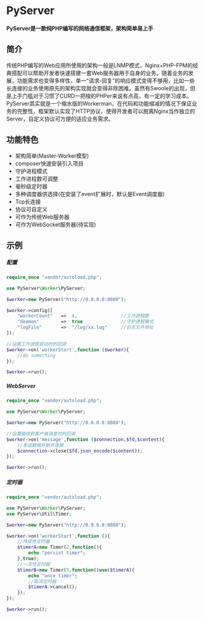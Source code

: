 # PyServer

**PyServer是一款纯PHP编写的网络通信框架，架构简单易上手**

## 简介

传统PHP编写的Web应用所使用的架构一般是LNMP模式，Nginx+PHP-FPM的经典搭配可以帮助开发者快速搭建一套Web服务器用于自身的业务。随着业务的发展，功能需求也变得多样性，单一“请求-回复”的响应模式变得不够用，比如一些长连接的业务使用原先的架构实现就会变得非除困难。虽然有Swoole的出现，但是上手门槛对于习惯了CURD一把梭的PHPer来说有点高，有一定的学习成本。PyServer其实就是一个缩水版的Workerman，在代码和功能缩减的情况下保证业务的完整性，框架默认实现了HTTP协议，使得开发者可以脱离Nginx当作独立的Server，自定义协议可方便的适应业务需求。

## 功能特色

- 架构简单(Master-Worker模型)
- composer快速安装引入项目
- 守护进程模式
- 工作进程数可调整
- 毫秒级定时器
- 多种调度器供选择(在安装了event扩展时，默认是Event调度器)
- Tcp长连接
- 协议可自定义
- 可作为传统Web服务器
- 可作为WebSocket服务器(待实现)

## 示例

##### 配置
```php
require_once "vendor/autoload.php";

use PyServer\Worker\PyServer;

$worker=new PyServer("http://0.0.0.0:8080");

$worker->config([
    "workerCount"   =>  4,                //工作进程数
    "deamon"        =>  true              //守护进程模式
    "logFile"       =>  "/log/xx.log"     //日志文件地址
]);

//设置工作进程启动时的回调
$worker->on('workerStart',function ($worker){
    //do something
});

$worker->run();
```

##### WebServer

```php
require_once "vendor/autoload.php";

use PyServer\Worker\PyServer;

$worker=new PyServer("http://0.0.0.0:8080");

//设置接收到客户端消息时的回调
$worker->on('message',function ($connection,$fd,$content){
    //发送数据并断开连接
    $connection->close($fd,json_encode($content));
});

$worker->run();
```
##### 定时器
```php
require_once "vendor/autoload.php";

use PyServer\Worker\PyServer;
use PyServer\Util\Timer;

$worker=new PyServer("http://0.0.0.0:8080");

$worker->on('workerStart',function (){
    //持续性定时器
    $timerA=new Timer(2,function(){
        echo "persist timer";
    },true);
    //一次性定时器
    $timerB=new Timer(5,function()use($timerA){
        echo "once timer";
        //取消定时器
        $timerA->cancel();
    });
});

$worker->run();
```


